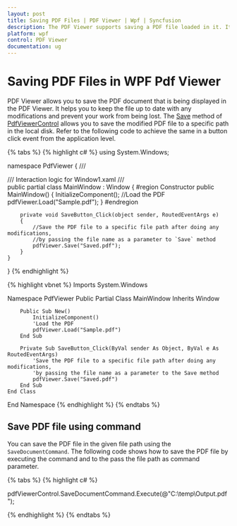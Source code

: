 ```yaml
---
layout: post
title: Saving PDF Files | PDF Viewer | Wpf | Syncfusion
description: The PDF Viewer supports saving a PDF file loaded in it. It keeps the file up to date with any modifications by allowing you to save the file in the local disk.
platform: wpf
control: PDF Viewer
documentation: ug
---
```


# Saving PDF Files in WPF Pdf Viewer

PDF Viewer allows you to save the PDF document that is being displayed in the PDF Viewer. It helps you to keep the file up to date with any modifications and prevent your work from being lost. The [Save](https://help.syncfusion.com/cr/wpf/Syncfusion.Windows.PdfViewer.PdfViewerControl.html#Syncfusion_Windows_PdfViewer_PdfViewerControl_Save_System_String_) method of [PdfViewerControl](https://help.syncfusion.com/cr/wpf/Syncfusion.Windows.PdfViewer.PdfViewerControl.html) allows you to save the modified PDF file to a specific path in the local disk. Refer to the following code to achieve the same in a button click event from the application level.

{% tabs %}
{% highlight c# %}
using System.Windows;

namespace PdfViewer
{
    /// <summary>
    /// Interaction logic for Window1.xaml
    /// </summary>
    public partial class MainWindow : Window
    {
        #region Constructor
        public MainWindow()
        {
            InitializeComponent();
            //Load the PDF
            pdfViewer.Load("Sample.pdf");
        }
        #endregion

        private void SaveButton_Click(object sender, RoutedEventArgs e)
        {
            //Save the PDF file to a specific file path after doing any modifications, 
            //by passing the file name as a parameter to `Save` method
            pdfViewer.Save("Saved.pdf");
        }
    }
}
{% endhighlight %}

{% highlight vbnet %}
Imports System.Windows

Namespace PdfViewer
    Public Partial Class MainWindow
        Inherits Window

        Public Sub New()
            InitializeComponent()
            'Load the PDF
            pdfViewer.Load("Sample.pdf")
        End Sub

        Private Sub SaveButton_Click(ByVal sender As Object, ByVal e As RoutedEventArgs)
            'Save the PDF file to a specific file path after doing any modifications, 
            'by passing the file name as a parameter to the Save method
            pdfViewer.Save("Saved.pdf")
        End Sub
    End Class
End Namespace
{% endhighlight %}
{% endtabs %}

## Save PDF file using command

You can save the PDF file in the given file path using the `SaveDocumentCommand`. The following code shows how to save the PDF file by executing the command and to the pass the file path as command parameter.

{% tabs %}
{% highlight c# %}

pdfViewerControl.SaveDocumentCommand.Execute(@"C:\temp\Output.pdf");

{% endhighlight %}
{% endtabs %}